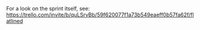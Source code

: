 For a look on the sprint itself, see:
https://trello.com/invite/b/quLSrvBb/59f620077f1a73b549eaeff0b57fa62f/flatlined
